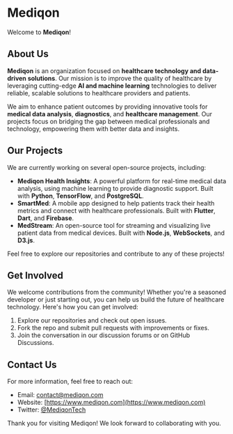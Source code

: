 # Mediqon

Welcome to **Mediqon**!

## About Us

**Mediqon** is an organization focused on **healthcare technology and data-driven solutions**. Our mission is to improve the quality of healthcare by leveraging cutting-edge **AI and machine learning** technologies to deliver reliable, scalable solutions to healthcare providers and patients.

We aim to enhance patient outcomes by providing innovative tools for **medical data analysis**, **diagnostics**, and **healthcare management**. Our projects focus on bridging the gap between medical professionals and technology, empowering them with better data and insights.

## Our Projects

We are currently working on several open-source projects, including:

- **Mediqon Health Insights**: A powerful platform for real-time medical data analysis, using machine learning to provide diagnostic support. Built with **Python**, **TensorFlow**, and **PostgreSQL**.
- **SmartMed**: A mobile app designed to help patients track their health metrics and connect with healthcare professionals. Built with **Flutter**, **Dart**, and **Firebase**.
- **MedStream**: An open-source tool for streaming and visualizing live patient data from medical devices. Built with **Node.js**, **WebSockets**, and **D3.js**.

Feel free to explore our repositories and contribute to any of these projects!

## Get Involved

We welcome contributions from the community! Whether you're a seasoned developer or just starting out, you can help us build the future of healthcare technology. Here's how you can get involved:

1. Explore our repositories and check out open issues.
2. Fork the repo and submit pull requests with improvements or fixes.
3. Join the conversation in our discussion forums or on GitHub Discussions.

## Contact Us

For more information, feel free to reach out:

- Email: contact@mediqon.com
- Website: [https://www.mediqon.com](https://www.mediqon.com)
- Twitter: [@MediqonTech](https://twitter.com/MediqonTech)
  
Thank you for visiting Mediqon! We look forward to collaborating with you.
